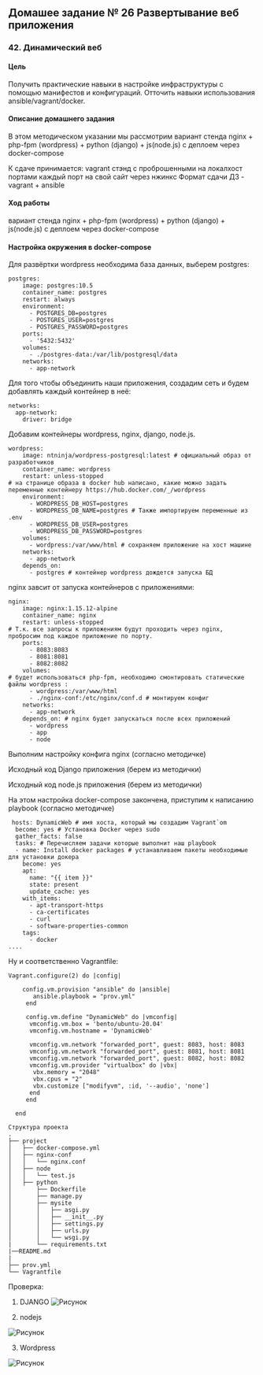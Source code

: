 ## Домашее задание № 26 Развертывание веб приложения

### 42. Динамический веб

#### Цель

Получить практические навыки в настройке инфраструктуры с помощью манифестов и конфигураций. Отточить навыки использования ansible/vagrant/docker.

#### Описание домашнего задания

В этом методическом указании мы рассмотрим вариант стенда nginx + php-fpm (wordpress) + python (django) + js(node.js) 
с деплоем через docker-compose

К сдаче принимается:
vagrant стэнд с проброшенными на локалхост портами
каждый порт на свой сайт
через нжинкс Формат сдачи ДЗ - vagrant + ansible

#### Ход работы

вариант стенда nginx + php-fpm (wordpress) + python (django) + js(node.js) 
с деплоем через docker-compose

#### Настройка окружения в docker-compose
Для развёртки wordpress необходима база данных, выберем postgres:

```
postgres:
    image: postgres:10.5
    container_name: postgres
    restart: always
    environment:
      - POSTGRES_DB=postgres
      - POSTGRES_USER=postgres
      - POSTGRES_PASSWORD=postgres
    ports:
      - '5432:5432'
    volumes:
      - ./postgres-data:/var/lib/postgresql/data
    networks:
      - app-network

```

Для того чтобы объединить наши приложения, создадим сеть и будем добавлять каждый контейнер в неё:

```
networks:
  app-network:
    driver: bridge
```

Добавим контейнеры wordpress, nginx, django, node.js.

```
wordpress:
    image: ntninja/wordpress-postgresql:latest # официальный образ от разработчиков
    container_name: wordpress
    restart: unless-stopped
# на странице образа в docker hub написано, какие можно задать переменные контейнеру https://hub.docker.com/_/wordpress
    environment:
      - WORDPRESS_DB_HOST=postgres
      - WORDPRESS_DB_NAME=postgres # Также импортируем переменные из .env
      - WORDPRESS_DB_USER=postgres
      - WORDPRESS_DB_PASSWORD=postgres
    volumes:
      - wordpress:/var/www/html # сохраняем приложение на хост машине
    networks:
      - app-network
    depends_on:
      - postgres # контейнер wordpress дождется запуска БД
```

nginx завсит от запуска контейнеров с приложениями:
```
nginx:
    image: nginx:1.15.12-alpine
    container_name: nginx
    restart: unless-stopped
# Т.к. все запросы к приложениям будут проходить через nginx, пробросим под каждое приложение по порту.
    ports:
      - 8083:8083
      - 8081:8081
      - 8082:8082
    volumes:
# будет использоваться php-fpm, необходимо смонтировать статические файлы wordpress :
      - wordpress:/var/www/html
      - ./nginx-conf:/etc/nginx/conf.d # монтируем конфиг
    networks:
      - app-network
    depends_on: # nginx будет запускаться после всех приложений
      - wordpress
      - app
      - node

```

Выполним настройку конфига nginx (согласно методичке)

Исходный код Django приложения (берем из методички)

Исходный код node.js приложения (берем из методички)

На этом настройка docker-compose закончена, приступим к написанию playbook (согласно методичке)
```
 hosts: DynamicWeb # имя хоста, который мы создадим Vagrant`om
  become: yes # Установка Docker через sudo
  gather_facts: false
  tasks: # Перечисляем задачи которые выполнит наш playbook
  - name: Install docker packages # устанавливаем пакеты необходимые для установки докера
    become: yes
    apt:
      name: "{{ item }}"
      state: present
      update_cache: yes
    with_items:
      - apt-transport-https
      - ca-certificates
      - curl
      - software-properties-common
    tags:
      - docker
....

```

Ну и соответственно Vagrantfile:
```
Vagrant.configure(2) do |config|

    config.vm.provision "ansible" do |ansible|
       ansible.playbook = "prov.yml"
     end
  
     config.vm.define "DynamicWeb" do |vmconfig| 
      vmconfig.vm.box = 'bento/ubuntu-20.04'
      vmconfig.vm.hostname = 'DynamicWeb'

      vmconfig.vm.network "forwarded_port", guest: 8083, host: 8083
      vmconfig.vm.network "forwarded_port", guest: 8081, host: 8081
      vmconfig.vm.network "forwarded_port", guest: 8082, host: 8082
      vmconfig.vm.provider "virtualbox" do |vbx|
       vbx.memory = "2048"
       vbx.cpus = "2"
       vbx.customize ["modifyvm", :id, '--audio', 'none']
      end
     end
  
  end
```
```
Структура проекта
.
├── project
│   ├── docker-compose.yml
│   ├── nginx-conf
│   │   └── nginx.conf
│   ├── node
│   │   └── test.js
│   ├── python
│       ├── Dockerfile
│       ├── manage.py
│       ├── mysite
│       │   ├── asgi.py
│       │   ├── __init__.py
│       │   ├── settings.py
│       │   ├── urls.py
│       │   └── wsgi.py
|       └── requirements.txt     
|──README.md
|
├── prov.yml
└── Vagrantfile
```
Проверка:

1) DJANGO
![Рисунок](django.png)

2) nodejs

![Рисунок](nodejs.png)

3) Wordpress

![Рисунок](wordpress.png)













